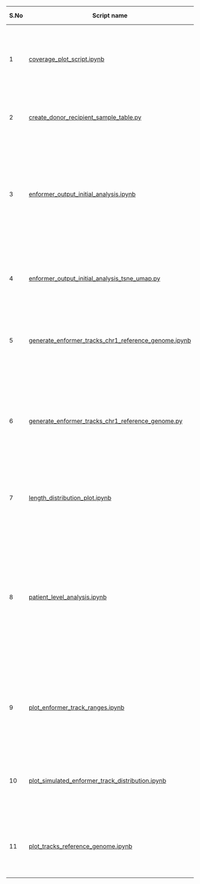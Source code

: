 | S.No | Script name | Description of contents | Purpose |
|------|-------------|-------------------------|---------|
| 1 | [coverage_plot_script.ipynb](https://github.com/vmadhupreetha/fragmentomics/blob/master/data_analysis/coverage_plot_script.ipynb) | Plot cfDNA fragment coverage (the number of fragments in a particular region) for chromosome 1 | To check whether donor- and recipient-derived fragments have coverage peaks in different regions of the genome (verify hypothesis behind the project) |
| 2 | [create_donor_recipient_sample_table.py](https://github.com/vmadhupreetha/fragmentomics/blob/master/data_analysis/create_donor_recipient_sample_table.py) | Create a table of number of donor and recipient samples for each patient. | To verify the extent of class imbalance. |
| 3 | [enformer_output_initial_analysis.ipynb](https://github.com/vmadhupreetha/fragmentomics/blob/master/data_analysis/enformer_output_initial_analysis.ipynb) | Initial analysis like dimensionality reduction (using PCA and TSNE), and logistic regression with the 5,313 Enformer tracks for a sample as features. | To assess the potential of the 5,313 Enformer tracks as features for separating donor-derived fragments from recipient-derived fragments. |
| 4 | [enformer_output_initial_analysis_tsne_umap.py](https://github.com/vmadhupreetha/fragmentomics/blob/master/data_analysis/enformer_output_initial_analysis_tsne_umap.py) | Python script to do TSNE and UMAP dimensionality reduction on Enformer epigenetic tracks. | Similar function as enformer_output_analysis.ipynb, but in py format for running with srun outside Jupyter notebook |
| 5 | [generate_enformer_tracks_chr1_reference_genome.ipynb](https://github.com/vmadhupreetha/fragmentomics/blob/master/data_analysis/generate_enformer_tracks_chr1_reference_genome.ipynb) | Jupyter test notebook for generating Enformer tracks all regions in chromosome 1 | - |
| 6 | [generate_enformer_tracks_chr1_reference_genome.py](https://github.com/vmadhupreetha/fragmentomics/blob/master/data_analysis/generate_enformer_tracks_chr1_reference_genome.py) | Script which breaks the chromosome 1 into fragments of desired input length for Enformer, creates Enformer output and stores them in H5PY files. | To serve as an input for plotting in plot_tracks_reference_genome.ipynb. |
| 7 | [length_distribution_plot.ipynb](https://github.com/vmadhupreetha/fragmentomics/blob/master/data_analysis/length_distribution_plot.ipynb) | Makes length distribution plots for donor- and recipient-derived fragments. | To verify whether length as a feature has enough separability for use in classifying fragments as donor- and recipient-derived. |
| 8 | [patient_level_analysis.ipynb](https://github.com/vmadhupreetha/fragmentomics/blob/master/data_analysis/patient_level_analysis.ipynb) | Generates a plot of % dd-cfDNA calculated from true labels for various days post transplant for all patients. The plot also indicates whether at that time point, clinical symptoms of rejection were observed for the patient. | To verify whether the levels of % dd-cfDNA is a good indicator transplant rejection (measured as clinical signs of rejection). |
| 9 | [plot_enformer_track_ranges.ipynb](https://github.com/vmadhupreetha/fragmentomics/blob/master/data_analysis/plot_enformer_track_ranges.ipynb) | Plot all the Enformer track values, separated by types DNAse, CHIP-seq, ATAC-seq and CAGE for some samples. | To check the average ranges for different Enformer tracks and to understand whether normalization is required. |
| 10 | [plot_simulated_enformer_track_distribution.ipynb](https://github.com/vmadhupreetha/fragmentomics/blob/master/data_analysis/plot_simulated_enformer_track_distribution.ipynb) | Plot simulated data with varying percentages of samples and features containing augmented signals | To visualize the difference in the effect of adding signal to donor-derived and recipient-derived samples. |
| 11 | [plot_tracks_reference_genome.ipynb](https://github.com/vmadhupreetha/fragmentomics/blob/master/data_analysis/plot_tracks_reference_genome.ipynb) | Plot the DNAse track of one lung and blood cell type, for the entire chromosome 1 | To test the hypothesis on whether donor- and recipient-derived fragments originate from different regions of the genome. |

